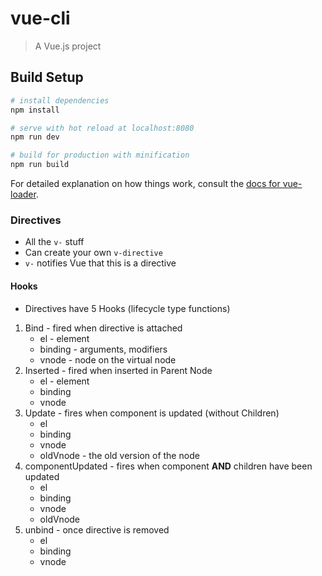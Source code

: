 # vue-cli

> A Vue.js project

## Build Setup

``` bash
# install dependencies
npm install

# serve with hot reload at localhost:8080
npm run dev

# build for production with minification
npm run build
```

For detailed explanation on how things work, consult the [docs for vue-loader](http://vuejs.github.io/vue-loader).

### Directives

* All the `v-` stuff
* Can create your own `v-directive`
* `v-` notifies Vue that this is a directive

#### Hooks
* Directives have 5 Hooks (lifecycle type functions)
1. Bind - fired when directive is attached
    * el - element
    * binding - arguments, modifiers
    * vnode - node on the virtual node
2. Inserted - fired when inserted in Parent Node
    * el - element
    * binding
    * vnode
3. Update - fires when component is updated (without Children)
    * el
    * binding
    * vnode
    * oldVnode - the old version of the node
4. componentUpdated - fires when component **AND** children have been updated
    * el
    * binding
    * vnode
    * oldVnode
5. unbind - once directive is removed
    * el
    * binding
    * vnode


    